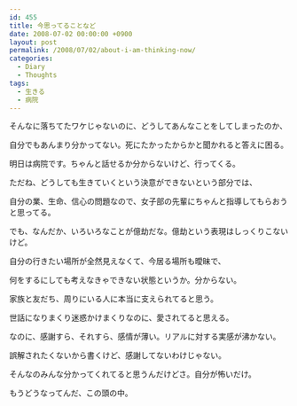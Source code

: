 ```yaml
---
id: 455
title: 今思ってることなど
date: 2008-07-02 00:00:00 +0900
layout: post
permalink: /2008/07/02/about-i-am-thinking-now/
categories:
  - Diary
  - Thoughts
tags:
  - 生きる
  - 病院
---
```

そんなに落ちてたワケじゃないのに、どうしてあんなことをしてしまったのか、
  
自分でもあんまり分かってない。死にたかったからかと聞かれると答えに困る。
  
明日は病院です。ちゃんと話せるか分からないけど、行ってくる。
  
ただね、どうしても生きていくという決意ができないという部分では、
  
自分の業、生命、信心の問題なので、女子部の先輩にちゃんと指導してもらおうと思ってる。

でも、なんだか、いろいろなことが億劫だな。億劫という表現はしっくりこないけど。
  
自分の行きたい場所が全然見えなくて、今居る場所も曖昧で、
  
何をするにしても考えなきゃできない状態というか。分からない。

家族と友だち、周りにいる人に本当に支えられてると思う。
  
世話になりまくり迷惑かけまくりなのに、愛されてると思える。
  
なのに、感謝すら、それすら、感情が薄い。リアルに対する実感が沸かない。
  
誤解されたくないから書くけど、感謝してないわけじゃない。
  
そんなのみんな分かってくれてると思うんだけどさ。自分が怖いだけ。

もうどうなってんだ、この頭の中。

